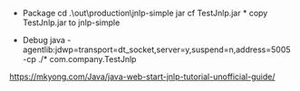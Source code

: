 - Package
cd .\out\production\jnlp-simple
jar cf TestJnlp.jar *
copy TestJnlp.jar to jnlp-simple  

- Debug
java -agentlib:jdwp=transport=dt_socket,server=y,suspend=n,address=5005 -cp ./*  com.company.TestJnlp


https://mkyong.com/Java/java-web-start-jnlp-tutorial-unofficial-guide/
